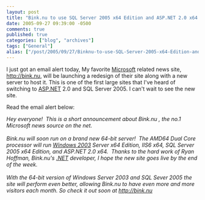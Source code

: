```yaml
---
layout: post
title: "Bink.nu to use SQL Server 2005 x64 Edition and ASP.NET 2.0 x64!"
date: 2005-09-27 09:39:00 -0500
comments: true
published: true
categories: ["blog", "archives"]
tags: ["General"]
alias: ["/post/2005/09/27/Binknu-to-use-SQL-Server-2005-x64-Edition-and-ASPNET-20-x64!", "/post/2005/09/27/binknu-to-use-sql-server-2005-x64-edition-and-aspnet-20-x64!"]
---
```

<!-- more -->
<P>I just got an email alert today, My favorite <a title="Microsoft" href="http://Microsoft.com" target="_blank">Microsoft</a> related news site, <A href="http://bink.nu">http://bink.nu</A>, will be launching a redesign of their site along with a new server to host it. This is one of the first large sites that I've heard of switching to <a title="ASP.NET" href="http://asp.net" target="_blank">ASP.NET</a> 2.0 and SQL Server 2005. I can't wait to see the new site.</P>
<P>Read the email alert below:</P>
<P><EM>Hey everyone!&nbsp; This is a short announcement about Bink.nu</EM><EM>&nbsp;, the no.1 Microsoft news source on the net.<BR><BR>Bink.nu will soon run on a brand new 64-bit server!&nbsp; The AMD64 Dual Core processor will run <a title="Windows 2003" href="http://www.microsoft.com/windowsserver2003/default.mspx" target="_blank">Windows 2003</a> Server x64 Edition, IIS6 x64, SQL Server 2005 x64 Edition, and ASP.NET 2.0 x64.&nbsp; Thanks to the hard work of Ryan Hoffman, Bink.nu's <a title=".NET" href="http://www.microsoft.com/net/" target="_blank">.NET</a> developer, I hope the new site goes live by the end of the week.<BR><BR>With the 64-bit version of Windows Server 2003 and SQL Sever 2005 the site will perform even better, allowing Bink.nu to have even more and more visitors each month. So check it out soon at </EM><A href="http://bink.nu/" target=_blank><EM>http://bink.nu</EM></A><BR></P>
